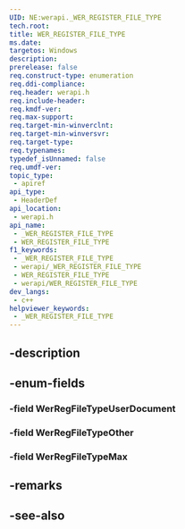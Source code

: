 ```yaml
---
UID: NE:werapi._WER_REGISTER_FILE_TYPE
tech.root: 
title: WER_REGISTER_FILE_TYPE
ms.date: 
targetos: Windows
description: 
prerelease: false
req.construct-type: enumeration
req.ddi-compliance: 
req.header: werapi.h
req.include-header: 
req.kmdf-ver: 
req.max-support: 
req.target-min-winverclnt: 
req.target-min-winversvr: 
req.target-type: 
req.typenames: 
typedef_isUnnamed: false
req.umdf-ver: 
topic_type:
 - apiref
api_type:
 - HeaderDef
api_location:
 - werapi.h
api_name:
 - _WER_REGISTER_FILE_TYPE
 - WER_REGISTER_FILE_TYPE
f1_keywords:
 - _WER_REGISTER_FILE_TYPE
 - werapi/_WER_REGISTER_FILE_TYPE
 - WER_REGISTER_FILE_TYPE
 - werapi/WER_REGISTER_FILE_TYPE
dev_langs:
 - c++
helpviewer_keywords:
 - _WER_REGISTER_FILE_TYPE
---
```


## -description

## -enum-fields

### -field WerRegFileTypeUserDocument

### -field WerRegFileTypeOther

### -field WerRegFileTypeMax

## -remarks

## -see-also

